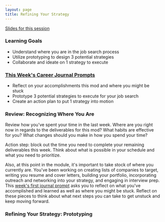 ```yaml
---
layout: page
title: Refining Your Strategy
---
```


[Slides for this session](https://docs.google.com/presentation/d/1OFXHT6EFLqa90MWbxohmhW90RfbTv5YOSHnuR1YuRvk/edit?usp=sharing)

### Learning Goals
* Understand where you are in the job search process
* Utilize prototyping to design 3 potential strategies
* Collaborate and ideate on 1 strategy to execute

### [This Week's Career Journal Prompts](https://github.com/turingschool/career-development-curriculum-site/blob/master/module_three/mod3_career_journal_prompts.md#week-5)
* Reflect on your accomplishments this mod and where you might be stuck
* Prototype 3 potential strategies to execute for your job search
* Create an action plan to put 1 strategy into motion

### Review: Recognizing Where You Are
Review how you’ve spent your time in the last week. Where are you right now in regards to the deliverables for this mod? What habits are effective for you? What changes should you make in how you spend your time?

Action step: block out the time you need to complete your remaining deliverables this week. Think about what is possible in your schedule and what you need to prioritize.

Also, at this point in the module, it's important to take stock of where you currently are. You've been working on creating lists of companies to target, writing you resume and cover letters, building your portfolio, incorporating outreach and networking into your strategy, and engaging in interview prep. This [week's first journal prompt](https://github.com/turingschool/career-development-curriculum-site/blob/master/module_three/mod3_career_journal_prompts.md#week-5) asks you to reflect on what you've accomplished and learned as well as where you might be stuck. Reflect on these pieces to think about what next steps you can take to get unstuck and keep moving forward. 

### Refining Your Strategy: Prototyping


